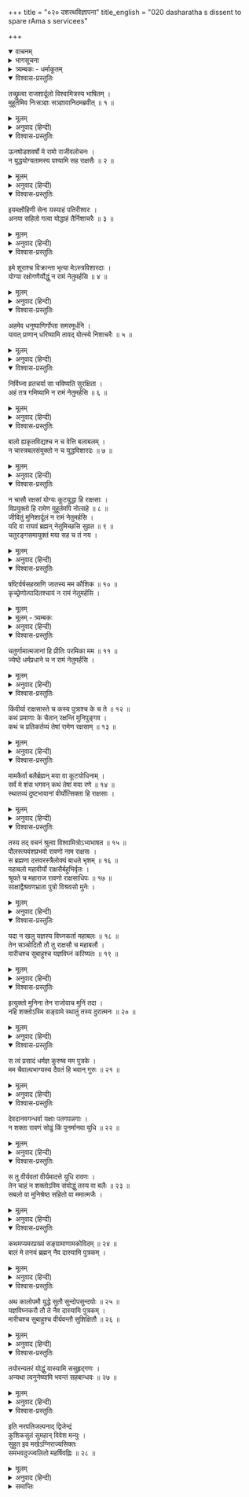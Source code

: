 +++
title = "०२० दशरथविज्ञापना"
title_english = "020 dasharatha s dissent to spare rAma s servicees"

+++
<details open><summary>वाचनम्</summary>
<div caption="श्रीराम-हरिसीताराममूर्ति-घनपाठिभ्यां वचनम्" class="audioEmbed" src="https://archive.org/download/Ramayana-recitation-Sriram-harisItArAmamUrti-Ghanapaati-v2/Kanda_1/Kanda_1_BK-020-Dhasharatha_Vignaapana.mp3"></div>
</details>

<details><summary>भागसूचना</summary>

20. राजा दशरथका विश्वामित्रको अपना पुत्र देनेसे इनकार करना और विश्वामित्रका कुपित होना
</details>

<details><summary>त्र्यम्बकः - धर्माकूतम्</summary>

विंशैकविंशयोः — 
</details>

<details open><summary>विश्वास-प्रस्तुतिः</summary>

तच्छ्रुत्वा राजशार्दूलो विश्वामित्रस्य भाषितम् ।  
मुहूर्तमिव निःसञ्ज्ञः सञ्ज्ञावानिदमब्रवीत् ॥ १ ॥
</details>

<details><summary>मूलम्</summary>

तच्छ्रुत्वा राजशार्दूलो विश्वामित्रस्य भाषितम् ।  
मुहूर्तमिव निःसञ्ज्ञः सञ्ज्ञावानिदमब्रवीत् ॥ १ ॥
</details>

<details><summary>अनुवाद (हिन्दी)</summary>

विश्वामित्रजीका वचन सुनकर नृपश्रेष्ठ दशरथ दो घड़ीके लिये संज्ञाशून्य-से हो गये । फिर सचेत होकर इस प्रकार बोले— ॥ १ ॥
</details>

<details open><summary>विश्वास-प्रस्तुतिः</summary>

ऊनषोडशवर्षो मे रामो राजीवलोचनः ।  
न युद्धयोग्यतामस्य पश्यामि सह राक्षसैः ॥ २ ॥
</details>

<details><summary>मूलम्</summary>

ऊनषोडशवर्षो मे रामो राजीवलोचनः ।  
न युद्धयोग्यतामस्य पश्यामि सह राक्षसैः ॥ २ ॥
</details>

<details><summary>अनुवाद (हिन्दी)</summary>

‘महर्षे! मेरा कमलनयन राम अभी पूरे सोलह वर्षका भी नहीं हुआ है । मैं इसमें राक्षसोंके साथ युद्ध करनेकी योग्यता नहीं देखता ॥ २ ॥
</details>

<details open><summary>विश्वास-प्रस्तुतिः</summary>

इयमक्षौहिणी सेना यस्याहं पतिरीश्वरः ।  
अनया सहितो गत्वा योद्धाहं तैर्निशाचरैः ॥ ३ ॥
</details>

<details><summary>मूलम्</summary>

इयमक्षौहिणी सेना यस्याहं पतिरीश्वरः ।  
अनया सहितो गत्वा योद्धाहं तैर्निशाचरैः ॥ ३ ॥
</details>

<details><summary>अनुवाद (हिन्दी)</summary>

‘यह मेरी अक्षौहिणी सेना है, जिसका मैं पालक और स्वामी भी हूँ । इस सेनाके साथ मैं स्वयं ही चलकर उन निशाचरोंके साथ युद्ध करूँगा ॥ ३ ॥
</details>

<details open><summary>विश्वास-प्रस्तुतिः</summary>

इमे शूराश्च विक्रान्ता भृत्या मेऽस्त्रविशारदाः ।  
योग्या रक्षोगणैर्योद्धुं न रामं नेतुमर्हसि ॥ ४ ॥
</details>

<details><summary>मूलम्</summary>

इमे शूराश्च विक्रान्ता भृत्या मेऽस्त्रविशारदाः ।  
योग्या रक्षोगणैर्योद्धुं न रामं नेतुमर्हसि ॥ ४ ॥
</details>

<details><summary>अनुवाद (हिन्दी)</summary>

‘ये मेरे शूरवीर सैनिक, जो अस्त्रविद्यामें कुशल और पराक्रमी हैं, राक्षसोंके साथ जूझनेकी योग्यता रखते हैं; अतः इन्हें ही ले जाइये; रामको ले जाना उचित नहीं होगा ॥ ४ ॥
</details>

<details open><summary>विश्वास-प्रस्तुतिः</summary>

अहमेव धनुष्पाणिर्गोप्ता समरमूर्धनि ।  
यावत् प्राणान् धरिष्यामि तावद् योत्स्ये निशाचरैः ॥ ५ ॥
</details>

<details><summary>मूलम्</summary>

अहमेव धनुष्पाणिर्गोप्ता समरमूर्धनि ।  
यावत् प्राणान् धरिष्यामि तावद् योत्स्ये निशाचरैः ॥ ५ ॥
</details>

<details><summary>अनुवाद (हिन्दी)</summary>

‘मैं स्वयं ही हाथमें धनुष ले युद्धके मुहानेपर रहकर आपके यज्ञकी रक्षा करूँगा और जबतक इस शरीरमें प्राण रहेंगे तबतक निशाचरोंके साथ लड़ता रहूँगा ॥ ५ ॥
</details>

<details open><summary>विश्वास-प्रस्तुतिः</summary>

निर्विघ्ना व्रतचर्या सा भविष्यति सुरक्षिता ।  
अहं तत्र गमिष्यामि न रामं नेतुमर्हसि ॥ ६ ॥
</details>

<details><summary>मूलम्</summary>

निर्विघ्ना व्रतचर्या सा भविष्यति सुरक्षिता ।  
अहं तत्र गमिष्यामि न रामं नेतुमर्हसि ॥ ६ ॥
</details>

<details><summary>अनुवाद (हिन्दी)</summary>

‘मेरे द्वारा सुरक्षित होकर आपका नियमानुष्ठान बिना किसी विघ्न-बाधाके पूर्ण होगा; अतः मैं ही वहाँ आपके साथ चलूँगा । आप रामको न ले जाइये ॥ ६ ॥
</details>

<details open><summary>विश्वास-प्रस्तुतिः</summary>

बालो ह्यकृतविद्यश्च न च वेत्ति बलाबलम् ।  
न चास्त्रबलसंयुक्तो न च युद्धविशारदः ॥ ७ ॥
</details>

<details><summary>मूलम्</summary>

बालो ह्यकृतविद्यश्च न च वेत्ति बलाबलम् ।  
न चास्त्रबलसंयुक्तो न च युद्धविशारदः ॥ ७ ॥
</details>

<details><summary>अनुवाद (हिन्दी)</summary>

‘मेरा राम अभी बालक है । इसने अभीतक युद्धकी विद्या ही नहीं सीखी है । यह दूसरेके बलाबलको नहीं जानता है । न तो यह अस्त्र-बलसे सम्पन्न है और न युद्धकी कलामें निपुण ही ॥ ७ ॥
</details>

<details open><summary>विश्वास-प्रस्तुतिः</summary>

न चासौ रक्षसां योग्यः कूटयुद्धा हि राक्षसाः ।  
विप्रयुक्तो हि रामेण मुहूर्तमपि नोत्सहे ॥ ८ ॥  
जीवितुं मुनिशार्दूलं न रामं नेतुमर्हसि ।  
यदि वा राघवं ब्रह्मन् नेतुमिच्छसि सुव्रत ॥ ९ ॥  
चतुरङ्गसमायुक्तं मया सह च तं नय ।
</details>

<details><summary>मूलम्</summary>

न चासौ रक्षसां योग्यः कूटयुद्धा हि राक्षसाः ।  
विप्रयुक्तो हि रामेण मुहूर्तमपि नोत्सहे ॥ ८ ॥  
जीवितुं मुनिशार्दूलं न रामं नेतुमर्हसि ।  
यदि वा राघवं ब्रह्मन् नेतुमिच्छसि सुव्रत ॥ ९ ॥  
चतुरङ्गसमायुक्तं मया सह च तं नय ।
</details>

<details><summary>अनुवाद (हिन्दी)</summary>

‘अतः यह राक्षसोंसे युद्ध करने योग्य नहीं है; क्योंकि राक्षस मायासे—छल-कपटसे युद्ध करते हैं । इसके सिवा रामसे वियोग हो जानेपर मैं दो घड़ी भी जीवित नहीं रह सकता; मुनिश्रेष्ठ! इसलिये आप मेरे रामको न ले जाइये । अथवा ब्रह्मन्! यदि आपकी इच्छा रामको ही ले जानेकी हो तो चतुरङ्गिणी सेनाके साथ मैं भी चलता हूँ । मेरे साथ इसे ले चलिये ॥ ८-९ १/२ ॥
</details>

<details open><summary>विश्वास-प्रस्तुतिः</summary>

षष्टिर्वर्षसहस्राणि जातस्य मम कौशिक ॥ १० ॥  
कृच्छ्रेणोत्पादितश्चायं न रामं नेतुमर्हसि ।
</details>

<details><summary>मूलम्</summary>

षष्टिर्वर्षसहस्राणि जातस्य मम कौशिक ॥ १० ॥  
कृच्छ्रेणोत्पादितश्चायं न रामं नेतुमर्हसि ।
</details>

<details><summary>मूलम् - त्र्यम्बकः</summary>

षष्टिर् वर्ष-सहस्राणि जातस्य मम कौशिक ।  
दुःखेनोत्पादितश् चायं न रामं नेतुम् अर्हसि ॥ 
</details>

<details><summary>अनुवाद (हिन्दी)</summary>

‘कुशिकनन्दन! मेरी अवस्था साठ हजार वर्षकी हो गयी । इस बुढ़ापेमें बड़ी कठिनाईसे मुझे पुत्रकी प्राप्ति हुई है, अतः आप रामको न ले जाइये ॥ १० १/२ ॥
</details>

<details open><summary>विश्वास-प्रस्तुतिः</summary>

चतुर्णामात्मजानां हि प्रीतिः परमिका मम ॥ ११ ॥  
ज्येष्ठे धर्मप्रधाने च न रामं नेतुमर्हसि ।
</details>

<details><summary>मूलम्</summary>

चतुर्णामात्मजानां हि प्रीतिः परमिका मम ॥ ११ ॥  
ज्येष्ठे धर्मप्रधाने च न रामं नेतुमर्हसि ।
</details>

<details><summary>अनुवाद (हिन्दी)</summary>

‘धर्मप्रधान राम मेरे चारों पुत्रोंमें ज्येष्ठ है; इसलिये उसपर मेरा प्रेम सबसे अधिक है; अतः आप रामको न ले जाइये ॥ ११ १/२ ॥
</details>

<details open><summary>विश्वास-प्रस्तुतिः</summary>

किंवीर्या राक्षसास्ते च कस्य पुत्राश्च के च ते ॥ १२ ॥  
कथं प्रमाणाः के चैतान् रक्षन्ति मुनिपुङ्गव ।  
कथं च प्रतिकर्तव्यं तेषां रामेण रक्षसाम् ॥ १३ ॥
</details>

<details><summary>मूलम्</summary>

किंवीर्या राक्षसास्ते च कस्य पुत्राश्च के च ते ॥ १२ ॥  
कथं प्रमाणाः के चैतान् रक्षन्ति मुनिपुङ्गव ।  
कथं च प्रतिकर्तव्यं तेषां रामेण रक्षसाम् ॥ १३ ॥
</details>

<details><summary>अनुवाद (हिन्दी)</summary>

‘वे राक्षस कैसे पराक्रमी हैं, किसके पुत्र हैं और कौन हैं? उनका डीलडौल कैसा है? मुनीश्वर! उनकी रक्षा कौन करते हैं? राम उन राक्षसोंका सामना कैसे कर सकता है? ॥ १२-१३ ॥
</details>

<details open><summary>विश्वास-प्रस्तुतिः</summary>

मामकैर्वा बलैर्ब्रह्मन् मया वा कूटयोधिनाम् ।  
सर्वं मे शंस भगवन् कथं तेषां मया रणे ॥ १४ ॥  
स्थातव्यं दुष्टभावानां वीर्योत्सिक्ता हि राक्षसाः ।
</details>

<details><summary>मूलम्</summary>

मामकैर्वा बलैर्ब्रह्मन् मया वा कूटयोधिनाम् ।  
सर्वं मे शंस भगवन् कथं तेषां मया रणे ॥ १४ ॥  
स्थातव्यं दुष्टभावानां वीर्योत्सिक्ता हि राक्षसाः ।
</details>

<details><summary>अनुवाद (हिन्दी)</summary>

‘ब्रह्मन्! मेरे सैनिकोंको या स्वयं मुझे ही उन मायायोधी राक्षसोंका प्रतीकार कैसे करना चाहिये? भगवन्! ये सारी बातें आप मुझे बताइये । उन दुष्टोंके साथ युद्धमें मुझे कैसे खड़ा होना चाहिये? क्योंकि राक्षस बड़े बलाभिमानी होते हैं’ ॥ १४ १/२ ॥
</details>

<details open><summary>विश्वास-प्रस्तुतिः</summary>

तस्य तद् वचनं श्रुत्वा विश्वामित्रोऽभ्यभाषत ॥ १५ ॥  
पौलस्त्यवंशप्रभवो रावणो नाम राक्षसः ।  
स ब्रह्मणा दत्तवरस्त्रैलोक्यं बाधते भृशम् ॥ १६ ॥  
महाबलो महावीर्यो राक्षसैर्बहुभिर्वृतः ।  
श्रूयते च महाराज रावणो राक्षसाधिपः ॥ १७ ॥  
साक्षाद्वैश्रवणभ्राता पुत्रो विश्रवसो मुनेः ।
</details>

<details><summary>मूलम्</summary>

तस्य तद् वचनं श्रुत्वा विश्वामित्रोऽभ्यभाषत ॥ १५ ॥  
पौलस्त्यवंशप्रभवो रावणो नाम राक्षसः ।  
स ब्रह्मणा दत्तवरस्त्रैलोक्यं बाधते भृशम् ॥ १६ ॥  
महाबलो महावीर्यो राक्षसैर्बहुभिर्वृतः ।  
श्रूयते च महाराज रावणो राक्षसाधिपः ॥ १७ ॥  
साक्षाद्वैश्रवणभ्राता पुत्रो विश्रवसो मुनेः ।
</details>

<details><summary>अनुवाद (हिन्दी)</summary>

राजा दशरथकी इस बातको सुनकर विश्वामित्रजी बोले—‘महाराज! रावण नामसे प्रसिद्ध एक राक्षस है,जो महर्षि पुलस्त्यके कुलमें उत्पन्न हुआ है । उसे ब्रह्माजीसे मुँहमाँगा वरदान प्राप्त हुआ है; जिससे महान् बलशाली और महापराक्रमी होकर बहुसंख्यक राक्षसोंसे घिरा हुआ वह निशाचर तीनों लोकोंके निवासियोंको अत्यन्त कष्ट दे रहा है । सुना जाता है कि राक्षसराज रावण विश्रवा मुनिका औरस पुत्र तथा साक्षात् कुबेरका भाई है ॥
</details>

<details open><summary>विश्वास-प्रस्तुतिः</summary>

यदा न खलु यज्ञस्य विघ्नकर्ता महाबलः ॥ १८ ॥  
तेन सञ्चोदितौ तौ तु राक्षसौ च महाबलौ ।  
मारीचश्च सुबाहुश्च यज्ञविघ्नं करिष्यतः ॥ १९ ॥
</details>

<details><summary>मूलम्</summary>

यदा न खलु यज्ञस्य विघ्नकर्ता महाबलः ॥ १८ ॥  
तेन सञ्चोदितौ तौ तु राक्षसौ च महाबलौ ।  
मारीचश्च सुबाहुश्च यज्ञविघ्नं करिष्यतः ॥ १९ ॥
</details>

<details><summary>अनुवाद (हिन्दी)</summary>

‘वह महाबली निशाचर इच्छा रहते हुए भी स्वयं आकर यज्ञमें विघ्न नहीं डालता (अपने लिये इसे तुच्छ कार्य समझता है); इसलिये उसीकी प्रेरणासे दो महान् बलवान् राक्षस मारीच और सुबाहु यज्ञोंमें विघ्न डाला करते हैं’ ॥ १८-१९ ॥
</details>

<details open><summary>विश्वास-प्रस्तुतिः</summary>

इत्युक्तो मुनिना तेन राजोवाच मुनिं तदा ।  
नहि शक्तोऽस्मि सङ्ग्रामे स्थातुं तस्य दुरात्मनः ॥ २० ॥
</details>

<details><summary>मूलम्</summary>

इत्युक्तो मुनिना तेन राजोवाच मुनिं तदा ।  
नहि शक्तोऽस्मि सङ्ग्रामे स्थातुं तस्य दुरात्मनः ॥ २० ॥
</details>

<details><summary>अनुवाद (हिन्दी)</summary>

विश्वामित्र मुनिके ऐसा कहनेपर राजा दशरथ उनसे इस प्रकार बोले—‘मुनिवर! मैं उस दुरात्मा रावणके सामने युद्धमें नहीं ठहर सकता ॥ २० ॥
</details>

<details open><summary>विश्वास-प्रस्तुतिः</summary>

स त्वं प्रसादं धर्मज्ञ कुरुष्व मम पुत्रके ।  
मम चैवाल्पभाग्यस्य दैवतं हि भवान् गुरुः ॥ २१ ॥
</details>

<details><summary>मूलम्</summary>

स त्वं प्रसादं धर्मज्ञ कुरुष्व मम पुत्रके ।  
मम चैवाल्पभाग्यस्य दैवतं हि भवान् गुरुः ॥ २१ ॥
</details>

<details><summary>अनुवाद (हिन्दी)</summary>

‘धर्मज्ञ महर्षे! आप मेरे पुत्रपर तथा मुझ मन्दभागी दशरथपर भी कृपा कीजिये; क्योंकि आप मेरे देवता तथा गुरु हैं ॥ २१ ॥
</details>

<details open><summary>विश्वास-प्रस्तुतिः</summary>

देवदानवगन्धर्वा यक्षाः पतगपन्नगाः ।  
न शक्ता रावणं सोढुं किं पुनर्मानवा युधि ॥ २२ ॥
</details>

<details><summary>मूलम्</summary>

देवदानवगन्धर्वा यक्षाः पतगपन्नगाः ।  
न शक्ता रावणं सोढुं किं पुनर्मानवा युधि ॥ २२ ॥
</details>

<details><summary>अनुवाद (हिन्दी)</summary>

‘युद्धमें रावणका वेग तो देवता, दानव, गन्धर्व, यक्ष, गरुड़ और नाग भी नहीं सह सकते; फिर मनुष्योंकी तो बात ही क्या है ॥ २२ ॥
</details>

<details open><summary>विश्वास-प्रस्तुतिः</summary>

स तु वीर्यवतां वीर्यमादत्ते युधि रावणः ।  
तेन चाहं न शक्तोऽस्मि संयोद्धुं तस्य वा बलैः ॥ २३ ॥  
सबलो वा मुनिश्रेष्ठ सहितो वा ममात्मजैः ।
</details>

<details><summary>मूलम्</summary>

स तु वीर्यवतां वीर्यमादत्ते युधि रावणः ।  
तेन चाहं न शक्तोऽस्मि संयोद्धुं तस्य वा बलैः ॥ २३ ॥  
सबलो वा मुनिश्रेष्ठ सहितो वा ममात्मजैः ।
</details>

<details><summary>अनुवाद (हिन्दी)</summary>

‘मुनिश्रेष्ठ! रावण समरांगणमें बलवानोंके बलका अपहरण कर लेता है, अतः मैं अपनी सेना और पुत्रोंके साथ रहकर भी उससे तथा उसके सैनिकोंसे युद्ध करनेमें असमर्थ हूँ ॥ २३ १/२ ॥
</details>

<details open><summary>विश्वास-प्रस्तुतिः</summary>

कथमप्यमरप्रख्यं सङ्ग्रामाणामकोविदम् ॥ २४ ॥  
बालं मे तनयं ब्रह्मन् नैव दास्यामि पुत्रकम् ।
</details>

<details><summary>मूलम्</summary>

कथमप्यमरप्रख्यं सङ्ग्रामाणामकोविदम् ॥ २४ ॥  
बालं मे तनयं ब्रह्मन् नैव दास्यामि पुत्रकम् ।
</details>

<details><summary>अनुवाद (हिन्दी)</summary>

‘ब्रह्मन्! यह मेरा देवोपम पुत्र युद्धकी कलासे सर्वथा अनभिज्ञ है । इसकी अवस्था भी अभी बहुत थोड़ी है; इसलिये मैं इसे किसी तरह नहीं दूँगा ॥ २४ १/२ ॥
</details>

<details open><summary>विश्वास-प्रस्तुतिः</summary>

अथ कालोपमौ युद्धे सुतौ सुन्दोपसुन्दयोः ॥ २५ ॥  
यज्ञविघ्नकरौ तौ ते नैव दास्यामि पुत्रकम् ।  
मारीचश्च सुबाहुश्च वीर्यवन्तौ सुशिक्षितौ ॥ २६ ॥
</details>

<details><summary>मूलम्</summary>

अथ कालोपमौ युद्धे सुतौ सुन्दोपसुन्दयोः ॥ २५ ॥  
यज्ञविघ्नकरौ तौ ते नैव दास्यामि पुत्रकम् ।  
मारीचश्च सुबाहुश्च वीर्यवन्तौ सुशिक्षितौ ॥ २६ ॥
</details>

<details><summary>अनुवाद (हिन्दी)</summary>

‘मारीच और सुबाहु सुप्रसिद्ध दैत्य सुन्द और उपसुन्दके पुत्र हैं । वे दोनों युद्धमें यमराजके समान हैं । यदि वे ही आपके यज्ञमें विघ्न डालनेवाले हैं तो मैं उनका सामना करनेके लिये अपने पुत्रको नहीं दूँगा; क्योंकि वे दोनों प्रबल पराक्रमी और युद्धविषयक उत्तम शिक्षासे सम्पन्न हैं ॥ २५-२६ ॥
</details>

<details open><summary>विश्वास-प्रस्तुतिः</summary>

तयोरन्यतरं योद्धुं यास्यामि ससुहृद‍्गणः ।  
अन्यथा त्वनुनेष्यामि भवन्तं सहबान्धवः ॥ २७ ॥
</details>

<details><summary>मूलम्</summary>

तयोरन्यतरं योद्धुं यास्यामि ससुहृद‍्गणः ।  
अन्यथा त्वनुनेष्यामि भवन्तं सहबान्धवः ॥ २७ ॥
</details>

<details><summary>अनुवाद (हिन्दी)</summary>

‘मैं उन दोनोंमेंसे किसी एकके साथ युद्ध करनेके लिये अपने सुहृदोंके साथ चलूँगा; अन्यथा—यदि आप मुझे न ले जाना चाहें तो मैं भाई-बन्धुओंसहित आपसे अनुनय-विनय करूँगा कि आप रामको छोड़ दें’ ॥ २७ ॥
</details>

<details open><summary>विश्वास-प्रस्तुतिः</summary>

इति नरपतिजल्पनाद् द्विजेन्द्रं  
कुशिकसुतं सुमहान् विवेश मन्युः ।  
सुहुत इव मखेऽग्निराज्यसिक्तः  
समभवदुज्ज्वलितो महर्षिवह्निः ॥ २८ ॥
</details>

<details><summary>मूलम्</summary>

इति नरपतिजल्पनाद् द्विजेन्द्रं  
कुशिकसुतं सुमहान् विवेश मन्युः ।  
सुहुत इव मखेऽग्निराज्यसिक्तः  
समभवदुज्ज्वलितो महर्षिवह्निः ॥ २८ ॥
</details>

<details><summary>अनुवाद (हिन्दी)</summary>

राजा दशरथके ऐसे वचन सुनकर विप्रवर कुशिकनन्दन विश्वामित्रके मनमें महान् क्रोधका आवेश हो आया, जैसे यज्ञशालामें अग्निको भलीभाँति आहुति देकर घीकी धारासे अभिषिक्त कर दिया जाय और वह प्रज्वलित हो उठे, उसी तरह अग्नितुल्य तेजस्वी महर्षि विश्वामित्र भी क्रोधसे जल उठे ॥ २८ ॥
</details>

<details><summary>समाप्तिः</summary>

इत्यार्षे श्रीमद्रामायणे वाल्मीकीये आदिकाव्ये बालकाण्डे विंशः सर्गः ॥ २० ॥  
इस प्रकार श्रीवाल्मीकिनिर्मित आर्षरामायण आदिकाव्यके बालकाण्डमें बीसवाँ सर्ग पूरा हुआ ॥ २० ॥
</details>


